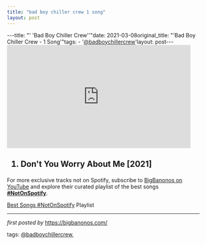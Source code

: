 ```yaml
---
title: "bad boy chiller crew 1 song"
layout: post
---
```

---title: "' 'Bad Boy Chiller Crew''"date: 2021-03-08original_title: "'Bad Boy Chiller Crew - 1 Song'"tags:  - '[@badboychillercrew](/tags/badboychillercrew/)'layout: post---<iframe frameborder="0" height="270" src="https://youtube.com/embed/lPckvzufS90" width="480"></iframe><h2><ol><li>Don't You Worry About Me [2021]</li></ol></h2><!--Subscribe and Playlist Links--><div>    <p>For more exclusive tracks not on Spotify, subscribe to <a href="https://www.youtube.com/[@BigBanonos](/tags/BigBanonos/)" target="_blank">BigBanonos on YouTube</a> and explore their curated playlist of the best songs <strong>[#NotOnSpotify](/tags/NotOnSpotify/)</strong>.</p>    <p><a href="https://www.youtube.com/playlist?list=PLtuNtuTatqI0kFahUCbtbfenC_ET5O_tr" target="_blank">Best Songs [#NotOnSpotify](/tags/NotOnSpotify/) Playlist<br /></a></p></div><hr /><p><em>first posted by</em> <a href="https://bigbanonos.com/" rel="noopener" target="_new">https://bigbanonos.com/</a></p><p>tags: [@badboychillercrew](/tags/badboychillercrew/),</p>